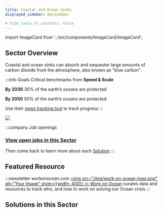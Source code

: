 ```yaml
---
title: Coastal and Ocean Sinks
displayed_sidebar: docSidebar

# hide_table_of_contents: false
---
```

import ImageCard from '../src/components/ImageCard/ImageCard';

<meta property="og:image" content="https://www.climatetechhandbook.com/assets/images/coastal-and-ocean-sinks-380e188d485bf7bee15f3e947b0bd548.png" />

## Sector Overview

Coastal and ocean sinks can absorb and sequester large amounts of carbon dioxide from the atmosphere, also known as "blue carbon".

:::info Goals
Critical benchmarks from **Speed & Scale**

**By 2030** 30% of the earth’s oceans are protected

**By 2050** 50% of the earth’s oceans are protected

Use their [news tracking tool](https://speedandscale.com/okrs/4-0-protect-nature/4-2-oceans/) to track progress
:::

![](/../static/img/coastal-and-ocean-sinks.png)

:::company Job openings
### [View open jobs in this Sector](https://climatebase.org/jobs?l=&q=&sectors=Coastal+%26+Ocean+Sinks&p=0&remote=false)

Then come back to learn more about each [Solution](#solutions-in-this-sector)
:::

<!-- :::info Job Board
[Nature Tech](https://naturetech.io/) - specifically for nature based solutions
::: -->

## Featured Resource
:::newsletter workonocean.com
<a href="https://www.workonocean.com" target="_blank">
<img src="/img/work-on-ocean-logo.png" alt="Your Image" style={{width: 400}} />
</a>
[Work on Ocean](https://www.workonocean.com) curates data and resources to track who, and how to work on solving our Ocean crisis
:::
## Solutions in this Sector

<div style={{ display: 'flex', flexWrap: 'wrap'}}>

<ImageCard
  title="Coastal Wetland Protection"
  description="Preserving and safeguarding coastal wetlands to mitigate climate change impacts and maintain ecosystem services."
  imageUrl="/img/living-shorelines.png"
  linkUrl="../solution-coastal-wetland-protection"
/>

<ImageCard
  title="Coastal Wetland Restoration"
  description="Restoring and rehabilitating coastal wetlands to enhance their carbon sequestration potential and biodiversity."
  imageUrl="/img/coastal-wetland-restoration.jpg"
  linkUrl="../solution-coastal-wetland-restoration"
/>

<ImageCard
  title="Improved Fisheries"
  description="Implementing sustainable fishing practices to ensure the recovery and resilience of marine ecosystems."
  imageUrl="/img/improved-fisheries.jpg"
  linkUrl="../solution-improved-fisheries"
/>

<ImageCard
  title="Macroalgae Protection and Restoration"
  description="For example seaweed and kelp"
  imageUrl="/img/macroalgae-protection-and-restoration.jpg"
  linkUrl="../solution-macroalgae-protection-and-restoration"
/>

<ImageCard
  title="Seaweed Farming"
  description="Cultivating seaweed as a sustainable bioresource for carbon capture and various applications."
  imageUrl="/img/seaweed-farming.jpg"
  linkUrl="../solution-seaweed-farming"
/>

</div>
<!-- 
## Example Companies:

<div style={{ display: 'flex', flexWrap: 'wrap', justifyContent: 'center' }}>
  <a href="https://cleanseasolutions.no/" style={{ margin: '10px', textAlign: 'center' }}>
    <img src="https://www.globalclimatelandscape.org/icons/Ocean-NB-.cleanseasolutions.no.jpeg" alt="Clean Sea Solutions AS" style={{ width: '100px' }} />
    <p>Clean Sea Solutions AS</p>
  </a>
  <a href="http://fishcoin.co" style={{ margin: '10px', textAlign: 'center' }}>
    <img src="https://www.globalclimatelandscape.org/icons/Ocean-SEA-.fishcoin.co.jpeg" alt="Fishcoin" style={{ width: '100px' }} />
    <p>Fishcoin</p>
  </a>
  <a href="http://www.gringgo.co" style={{ margin: '10px', textAlign: 'center' }}>
    <img src="https://www.globalclimatelandscape.org/icons/Ocean-SEA-.gringgo.co.jpeg" alt="Gringgo" style={{ width: '100px' }} />
    <p>Gringgo</p>
  </a>
  <a href="http://www.varshajal.com/" style={{ margin: '10px', textAlign: 'center' }}>
    <img src="https://www.globalclimatelandscape.org/icons/Ocean-South Asia-.varshajal.com.jpeg" alt="Kedia Rainwater Harvesting Pvt Ltd" style={{ width: '100px' }} />
    <p>Kedia Rainwater Harvesting Pvt Ltd</p>
  </a>
  <a href="http://pinovo.com" style={{ margin: '10px', textAlign: 'center' }}>
    <img src="https://www.globalclimatelandscape.org/icons/Ocean-NB-.pinovo.com.jpeg" alt="Pinovo AS" style={{ width: '100px' }} />
    <p>Pinovo AS</p>
  </a>
</div> -->